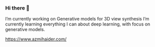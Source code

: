 ### Hi there 👋

I’m currently working on Generative models for 3D view synthesis
I’m currently learning everything I can about deep learning, with focus on generative models.



https://www.azmihaider.com/
